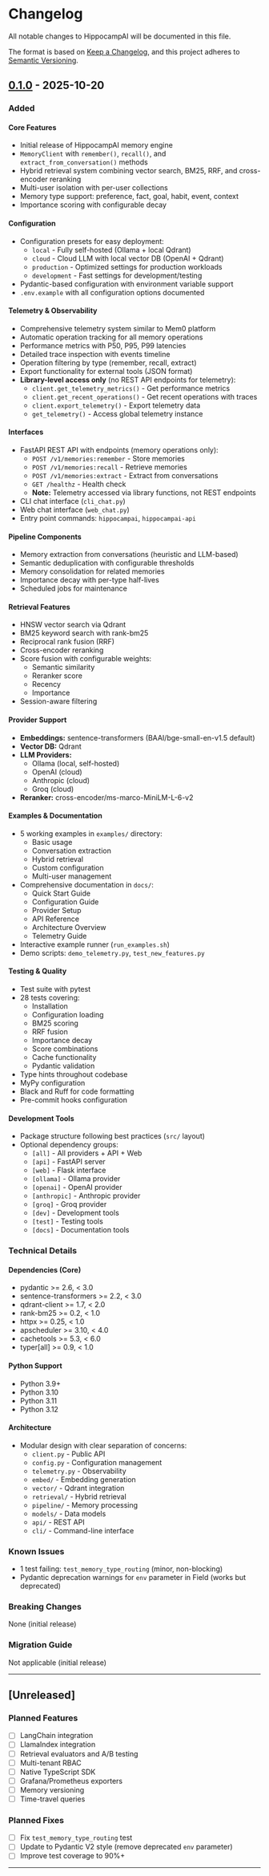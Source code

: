 # Changelog

All notable changes to HippocampAI will be documented in this file.

The format is based on [Keep a Changelog](https://keepachangelog.com/en/1.0.0/),
and this project adheres to [Semantic Versioning](https://semver.org/spec/v2.0.0.html).

## [0.1.0] - 2025-10-20

### Added

#### Core Features
- Initial release of HippocampAI memory engine
- `MemoryClient` with `remember()`, `recall()`, and `extract_from_conversation()` methods
- Hybrid retrieval system combining vector search, BM25, RRF, and cross-encoder reranking
- Multi-user isolation with per-user collections
- Memory type support: preference, fact, goal, habit, event, context
- Importance scoring with configurable decay

#### Configuration
- Configuration presets for easy deployment:
  - `local` - Fully self-hosted (Ollama + local Qdrant)
  - `cloud` - Cloud LLM with local vector DB (OpenAI + Qdrant)
  - `production` - Optimized settings for production workloads
  - `development` - Fast settings for development/testing
- Pydantic-based configuration with environment variable support
- `.env.example` with all configuration options documented

#### Telemetry & Observability
- Comprehensive telemetry system similar to Mem0 platform
- Automatic operation tracking for all memory operations
- Performance metrics with P50, P95, P99 latencies
- Detailed trace inspection with events timeline
- Operation filtering by type (remember, recall, extract)
- Export functionality for external tools (JSON format)
- **Library-level access only** (no REST API endpoints for telemetry):
  - `client.get_telemetry_metrics()` - Get performance metrics
  - `client.get_recent_operations()` - Get recent operations with traces
  - `client.export_telemetry()` - Export telemetry data
  - `get_telemetry()` - Access global telemetry instance

#### Interfaces
- FastAPI REST API with endpoints (memory operations only):
  - `POST /v1/memories:remember` - Store memories
  - `POST /v1/memories:recall` - Retrieve memories
  - `POST /v1/memories:extract` - Extract from conversations
  - `GET /healthz` - Health check
  - **Note:** Telemetry accessed via library functions, not REST endpoints
- CLI chat interface (`cli_chat.py`)
- Web chat interface (`web_chat.py`)
- Entry point commands: `hippocampai`, `hippocampai-api`

#### Pipeline Components
- Memory extraction from conversations (heuristic and LLM-based)
- Semantic deduplication with configurable thresholds
- Memory consolidation for related memories
- Importance decay with per-type half-lives
- Scheduled jobs for maintenance

#### Retrieval Features
- HNSW vector search via Qdrant
- BM25 keyword search with rank-bm25
- Reciprocal rank fusion (RRF)
- Cross-encoder reranking
- Score fusion with configurable weights:
  - Semantic similarity
  - Reranker score
  - Recency
  - Importance
- Session-aware filtering

#### Provider Support
- **Embeddings:** sentence-transformers (BAAI/bge-small-en-v1.5 default)
- **Vector DB:** Qdrant
- **LLM Providers:**
  - Ollama (local, self-hosted)
  - OpenAI (cloud)
  - Anthropic (cloud)
  - Groq (cloud)
- **Reranker:** cross-encoder/ms-marco-MiniLM-L-6-v2

#### Examples & Documentation
- 5 working examples in `examples/` directory:
  - Basic usage
  - Conversation extraction
  - Hybrid retrieval
  - Custom configuration
  - Multi-user management
- Comprehensive documentation in `docs/`:
  - Quick Start Guide
  - Configuration Guide
  - Provider Setup
  - API Reference
  - Architecture Overview
  - Telemetry Guide
- Interactive example runner (`run_examples.sh`)
- Demo scripts: `demo_telemetry.py`, `test_new_features.py`

#### Testing & Quality
- Test suite with pytest
- 28 tests covering:
  - Installation
  - Configuration loading
  - BM25 scoring
  - RRF fusion
  - Importance decay
  - Score combinations
  - Cache functionality
  - Pydantic validation
- Type hints throughout codebase
- MyPy configuration
- Black and Ruff for code formatting
- Pre-commit hooks configuration

#### Development Tools
- Package structure following best practices (`src/` layout)
- Optional dependency groups:
  - `[all]` - All providers + API + Web
  - `[api]` - FastAPI server
  - `[web]` - Flask interface
  - `[ollama]` - Ollama provider
  - `[openai]` - OpenAI provider
  - `[anthropic]` - Anthropic provider
  - `[groq]` - Groq provider
  - `[dev]` - Development tools
  - `[test]` - Testing tools
  - `[docs]` - Documentation tools

### Technical Details

#### Dependencies (Core)
- pydantic >= 2.6, < 3.0
- sentence-transformers >= 2.2, < 3.0
- qdrant-client >= 1.7, < 2.0
- rank-bm25 >= 0.2, < 1.0
- httpx >= 0.25, < 1.0
- apscheduler >= 3.10, < 4.0
- cachetools >= 5.3, < 6.0
- typer[all] >= 0.9, < 1.0

#### Python Support
- Python 3.9+
- Python 3.10
- Python 3.11
- Python 3.12

#### Architecture
- Modular design with clear separation of concerns:
  - `client.py` - Public API
  - `config.py` - Configuration management
  - `telemetry.py` - Observability
  - `embed/` - Embedding generation
  - `vector/` - Qdrant integration
  - `retrieval/` - Hybrid retrieval
  - `pipeline/` - Memory processing
  - `models/` - Data models
  - `api/` - REST API
  - `cli/` - Command-line interface

### Known Issues

- 1 test failing: `test_memory_type_routing` (minor, non-blocking)
- Pydantic deprecation warnings for `env` parameter in Field (works but deprecated)

### Breaking Changes

None (initial release)

### Migration Guide

Not applicable (initial release)

---

## [Unreleased]

### Planned Features
- [ ] LangChain integration
- [ ] LlamaIndex integration
- [ ] Retrieval evaluators and A/B testing
- [ ] Multi-tenant RBAC
- [ ] Native TypeScript SDK
- [ ] Grafana/Prometheus exporters
- [ ] Memory versioning
- [ ] Time-travel queries

### Planned Fixes
- [ ] Fix `test_memory_type_routing` test
- [ ] Update to Pydantic V2 style (remove deprecated `env` parameter)
- [ ] Improve test coverage to 90%+

---

[0.1.0]: https://github.com/rexdivakar/HippocampAI/releases/tag/v0.1.0
